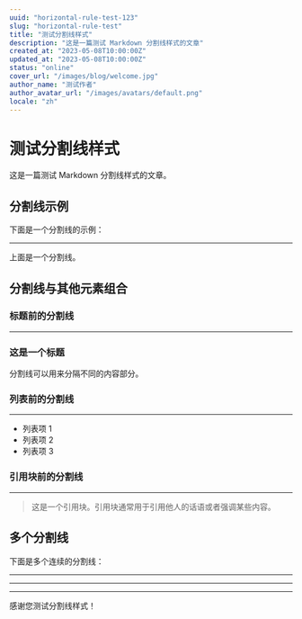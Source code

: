```yaml
---
uuid: "horizontal-rule-test-123"
slug: "horizontal-rule-test"
title: "测试分割线样式"
description: "这是一篇测试 Markdown 分割线样式的文章"
created_at: "2023-05-08T10:00:00Z"
updated_at: "2023-05-08T10:00:00Z"
status: "online"
cover_url: "/images/blog/welcome.jpg"
author_name: "测试作者"
author_avatar_url: "/images/avatars/default.png"
locale: "zh"
---
```


# 测试分割线样式

这是一篇测试 Markdown 分割线样式的文章。

## 分割线示例

下面是一个分割线的示例：

---

上面是一个分割线。

## 分割线与其他元素组合

### 标题前的分割线

---

### 这是一个标题

分割线可以用来分隔不同的内容部分。

### 列表前的分割线

---

- 列表项 1
- 列表项 2
- 列表项 3

### 引用块前的分割线

---

> 这是一个引用块。引用块通常用于引用他人的话语或者强调某些内容。

## 多个分割线

下面是多个连续的分割线：

---

---

---

感谢您测试分割线样式！
